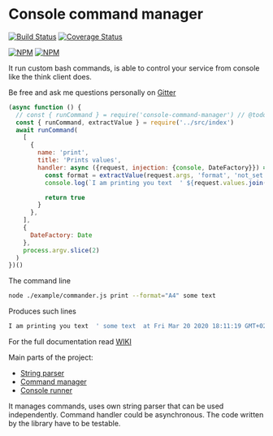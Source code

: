 # Console command manager
[![Build Status](https://travis-ci.org/vlikin/console.svg?branch=master)](https://travis-ci.org/vlikin/console)
[![Coverage Status](https://coveralls.io/repos/github/vlikin/console/badge.svg?branch=master)](https://coveralls.io/github/vlikin/console?branch=master)

[![NPM](https://nodei.co/npm/console-command-manager.png?downloads=true&downloadRank=true)](https://nodei.co/npm/console-command-manager/)
[![NPM](https://nodei.co/npm-dl/console-command-manager.png?months=9&height=3)](https://nodei.co/npm/console-command-manager/)

It run custom bash commands, is able to control your service from console like the think client does.

Be free and ask me questions personally on [Gitter](https://gitter.im/vlikin/Lobby)
```javascript
(async function () {
  // const { runCommand } = require('console-command-manager') // @todo Uncomment at the real case.
  const { runCommand, extractValue } = require('../src/index')
  await runCommand(
    [
      {
        name: 'print',
        title: 'Prints values',
        handler: async ({request, injection: {console, DateFactory}}) => {
          const format = extractValue(request.args, 'format', 'not_set')
          console.log(`I am printing you text  ' ${request.values.join(' ')}  at ${new DateFactory()} ' format - ${format}`)

          return true
        }
      },
    ],
    {
      DateFactory: Date
    },
    process.argv.slice(2)
  )
})()
```
The command line
```bash
node ./example/commander.js print --format="A4" some text
```
Produces such lines
```bash
I am printing you text  ' some text  at Fri Mar 20 2020 18:11:19 GMT+0200 (Eastern European Standard Time) ' format - A4
```
For the full documentation read [WIKI](https://github.com/vlikin/console/wiki)

Main parts of the project:
* [String parser](https://github.com/vlikin/console/wiki/String-parser)
* [Command manager](https://github.com/vlikin/console/wiki/Command-manager)
* [Console runner](https://github.com/vlikin/console/wiki/Console-command-manager-implementation)

It manages commands, uses own string parser that can be used independently. Command handler could be asynchronous.
The code written by the library have to be testable.
